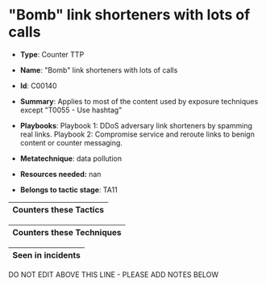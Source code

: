 # "Bomb" link shorteners with lots of calls

* **Type**: Counter TTP

* **Name**: "Bomb" link shorteners with lots of calls

* **Id**: C00140

* **Summary**: Applies to most of the content used by exposure techniques except "T0055 - Use hashtag"

* **Playbooks**: Playbook 1: DDoS adversary link shorteners by spamming real links.
Playbook 2: Compromise service and reroute links to benign content or counter messaging.


* **Metatechnique**: data pollution

* **Resources needed:** nan

* **Belongs to tactic stage**: TA11


| Counters these Tactics |
| ---------------------- |



| Counters these Techniques |
| ------------------------- |



| Seen in incidents |
| ----------------- |


DO NOT EDIT ABOVE THIS LINE - PLEASE ADD NOTES BELOW